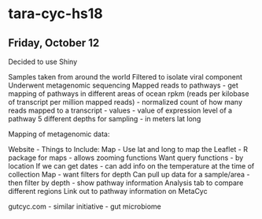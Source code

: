 # tara-cyc-hs18

## Friday, October 12

Decided to use Shiny

Samples taken from around the world
Filtered to isolate viral component
Underwent metagenomic sequencing
Mapped reads to pathways - get mapping of pathways in different areas of ocean
rpkm (reads per kilobase of transcript per million mapped reads) - normalized count of how many reads mapped to a transcript -  values - value of expression level of a pathway
5 different depths for sampling - in meters
lat long

Mapping of metagenomic data:


Website - Things to Include:
Map - Use lat and long to map the 
Leaflet - R package for maps - allows zooming functions
Want query functions - by location
If we can get dates - can add info on the temperature at the time of collection
Map - want filters for depth
Can pull up data for a sample/area - then filter by depth - show pathway information
Analysis tab to compare different regions
Link out to pathway information on MetaCyc

gutcyc.com - similar initiative - gut microbiome
